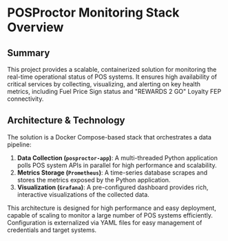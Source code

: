 # POSProctor Monitoring Stack Overview

## Summary

This project provides a scalable, containerized solution for monitoring the real-time operational status of POS systems. It ensures high availability of critical services by collecting, visualizing, and alerting on key health metrics, including Fuel Price Sign status and "REWARDS 2 GO" Loyalty FEP connectivity.

## Architecture & Technology

The solution is a Docker Compose-based stack that orchestrates a data pipeline:

1.  **Data Collection (`posproctor-app`)**: A multi-threaded Python application polls POS system APIs in parallel for high performance and scalability.
2.  **Metrics Storage (`Prometheus`)**: A time-series database scrapes and stores the metrics exposed by the Python application.
3.  **Visualization (`Grafana`)**: A pre-configured dashboard provides rich, interactive visualizations of the collected data.

This architecture is designed for high performance and easy deployment, capable of scaling to monitor a large number of POS systems efficiently. Configuration is externalized via YAML files for easy management of credentials and target systems.
